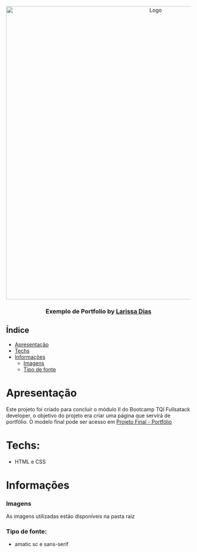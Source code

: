 <br />
<p align="center">
    <img src="https://github.com/QueenieBloom/Exemplo_Portfolio/blob/main/ezgif.com-gif-maker%20(1).gif" alt="Logo" width="800">

  <h3 align="center">Exemplo de Portfolio by <a href="https://www.linkedin.com/in/larissa-dias-0740ba219/">Larissa Dias</a></h3>


## Índice
* [Apresentação](#apresentação)
* [Techs](#techs)
* [Informações](#informações)  
  * [Imagens](#imagens)
  * [Tipo de fonte](#tipo-de-fonte)

# Apresentação
Este projeto foi criado para concluir o módulo II do Bootcamp TQI Fullsatack developer, o objetivo do projeto era criar uma página que servirá de portfólio. O modelo final pode ser acesso em <a href="https://queeniebloom.github.io/Exemplo_Portfolio/">Projeto Final - Portfólio</a>

# Techs: 
- HTML e CSS

# Informações
### Imagens
As imagens utilizadas estão disponíveis na pasta raiz

### Tipo de fonte:
- amatic sc e sans-serif

